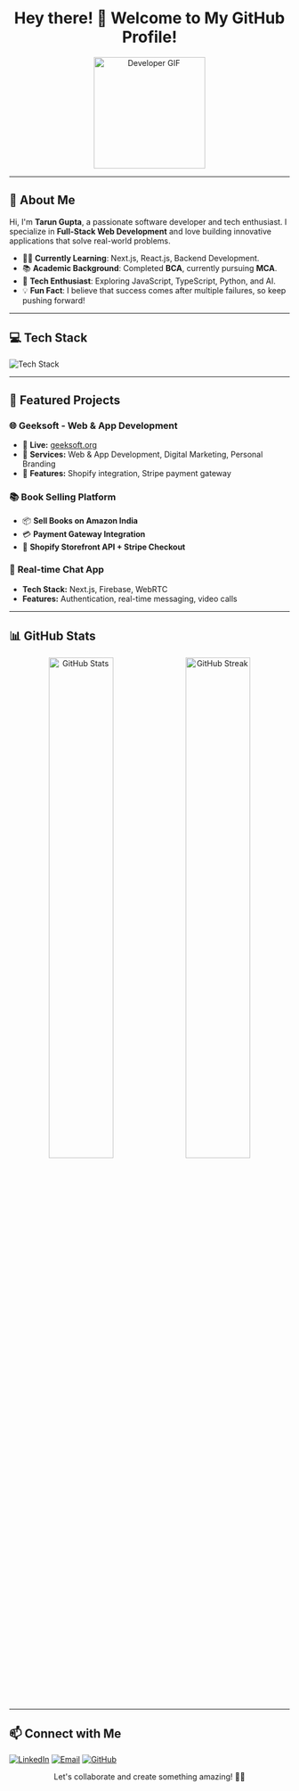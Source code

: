 <h1 align="center">Hey there! 👋 Welcome to My GitHub Profile!</h1>

<p align="center">
  <img src="https://media.giphy.com/media/QTfX9Ejfra3ZmNxh6B/giphy.gif" width="200px" alt="Developer GIF" />
</p>

---

<h2 align="left">🚀 About Me</h2>

<p>Hi, I'm <b>Tarun Gupta</b>, a passionate software developer and tech enthusiast. I specialize in <b>Full-Stack Web Development</b> and love building innovative applications that solve real-world problems.</p>

<ul>
  <li>👨‍💻 <b>Currently Learning</b>: Next.js, React.js, Backend Development.</li>
  <li>📚 <b>Academic Background</b>: Completed <b>BCA</b>, currently pursuing <b>MCA</b>.</li>
  <li>🚀 <b>Tech Enthusiast</b>: Exploring JavaScript, TypeScript, Python, and AI.</li>
  <li>💡 <b>Fun Fact</b>: I believe that success comes after multiple failures, so keep pushing forward!</li>
</ul>

---

<h2 align="left">💻 Tech Stack</h2>

<p align="left">
  <img src="https://skillicons.dev/icons?i=js,ts,react,nextjs,nodejs,python,java,git,github,cloud" alt="Tech Stack" />
</p>

---

<h2 align="left">📌 Featured Projects</h2>

<h3>🌐 <b>Geeksoft</b> - Web & App Development</h3>
<ul>
  <li>🔗 <b>Live:</b> <a href="https://geeksoft.org">geeksoft.org</a></li>
  <li>💼 <b>Services:</b> Web & App Development, Digital Marketing, Personal Branding</li>
  <li>🛒 <b>Features:</b> Shopify integration, Stripe payment gateway</li>
</ul>

<h3>📚 <b>Book Selling Platform</b></h3>
<ul>
  <li>📦 <b>Sell Books on Amazon India</b></li>
  <li>💳 <b>Payment Gateway Integration</b></li>
  <li>🔗 <b>Shopify Storefront API + Stripe Checkout</b></li>
</ul>

<h3>💬 <b>Real-time Chat App</b></h3>
<ul>
  <li><b>Tech Stack:</b> Next.js, Firebase, WebRTC</li>
  <li><b>Features:</b> Authentication, real-time messaging, video calls</li>
</ul>

---

<h2 align="left">📊 GitHub Stats</h2>

<p align="center">
  <img src="https://github-readme-stats.vercel.app/api?username=tarungupta45&show_icons=true&theme=radical" width="48%" alt="GitHub Stats" />
  <img src="https://github-readme-streak-stats.herokuapp.com/?user=tarungupta45&theme=radical" width="48%" alt="GitHub Streak" />
</p>

---

<h2 align="left">📫 Connect with Me</h2>

<p align="left">
  <a href="https://www.linkedin.com/in/tarungupta45" target="_blank"><img src="https://img.shields.io/badge/LinkedIn-blue?style=for-the-badge&logo=linkedin&logoColor=white" alt="LinkedIn" /></a>
  <a href="mailto:tarun.gupta2606@gmail.com" target="_blank"><img src="https://img.shields.io/badge/Email-red?style=for-the-badge&logo=gmail&logoColor=white" alt="Email" /></a>
  <a href="https://github.com/tarungupta45" target="_blank"><img src="https://img.shields.io/badge/GitHub-black?style=for-the-badge&logo=github&logoColor=white" alt="GitHub" /></a>
</p>

<p align="center">Let's collaborate and create something amazing! 🚀✨</p>
